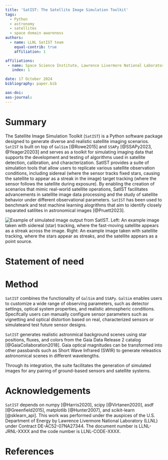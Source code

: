 ```yaml
---
title: 'SatIST: The Satellite Image Simulation Toolkit'
tags:
  - Python
  - astronomy
  - satellites
  - space domain awareness
authors:
  - name: LLNL SatIST team 
    equal-contrib: true
    affiliation: 1

affiliations:
 - name: Space Science Institute, Lawrence Livermore National Laboratory, 7000 East Ave., Livermore, CA 94550, USA
   index: 1

date: 17 October 2024
bibliography: paper.bib

aas-doi:
aas-journal:
---
```


# Summary

The Satellite Image Simulation Toolkit (`SatIST`) is a Python software package designed 
to generate diverse and realistic satellite imaging scenarios. `SatIST` is built on top
of `GalSim` [@Rowe2015] and `SSAPy` [@SSAPy2023, @Yeager20203] and serves as a toolkit 
for simulating imaging data that supports the development and testing of algorithms used in 
satellite detection, calibration, and characterization. SatIST provides a suite of 
simulation tools that allow users to replicate various satellite observation conditions, 
including sidereal (where the sensor tracks fixed stars, causing the satellite to appear 
as a streak in the image) target tracking (where the sensor follows the satellite 
during exposure). By enabling the creation of scenarios that mimic real-world satellite 
operations, SatIST facilitates advancements in satellite image data processing and the study 
of satellite behavior under different observational parameters. `SatIST` has been used to 
benchmark and test machine learning alogrithms that aim to identify closely
separated satilites in astronomical images [@Pruett2023].


![Example of simulated image output from `SatIST`. Left: An example image taken with sidereal (star) tracking, 
where the fast-moving satellite appears as a streak across the image. Right: An example image taken with 
satellite tracking, where the stars appear as streaks, and the satellite appears as a point source.](example_satist_out.png)

# Statement of need


# Method


`SatIST` combines the functionality of `GalSim` and `SSAPy`. `GalSim`
enables users to customize a wide range of observing parameters, 
such as detector settings, optical system properties, and realistic atmospheric conditions. 
Specifcally users can manually configure sensor parameters such as vignetting and optical distortion 
based on real, characterized sensors or simulateand test future sensor designs.

`SatIST` generates realistic astronmical background scenes using star positions, fluxes, and colors
from the Gaia Data Release 2 catalog [@GaiaCollaboration2018]. Gaia optical magnitudes can be transformed
into other passbands such as Short Wave Infrared (SWIR) to generate releastics astronomical scenes in different
wavelengths.  

Through its integration, the suite facilitates the generation of simulated images for any pairing of ground-based sensors and satellite systems.




# Acknowledgements

`SatIST` depends on numpy [@Harris2020], scipy [@Virtanen2020], asdf [@Greenfield2015], matplotlib [@Hunter2007], and scikit-learn [@sklearn_api].
This work was performed under the auspices of the U.S.
Department of Energy by Lawrence Livermore National
Laboratory (LLNL) under Contract DE-AC52-07NA27344. The document number is LLNL-JRNL-XXXX and the code number is LLNL-CODE-XXXX.



# References
